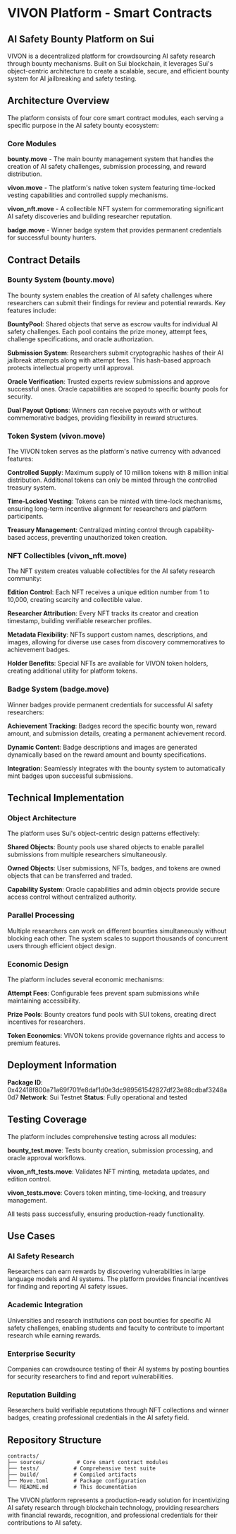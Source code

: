 # VIVON Platform - Smart Contracts

## AI Safety Bounty Platform on Sui

VIVON is a decentralized platform for crowdsourcing AI safety research through bounty mechanisms. Built on Sui blockchain, it leverages Sui's object-centric architecture to create a scalable, secure, and efficient bounty system for AI jailbreaking and safety testing.

## Architecture Overview

The platform consists of four core smart contract modules, each serving a specific purpose in the AI safety bounty ecosystem:

### Core Modules

**bounty.move** - The main bounty management system that handles the creation of AI safety challenges, submission processing, and reward distribution.

**vivon.move** - The platform's native token system featuring time-locked vesting capabilities and controlled supply mechanisms.

**vivon_nft.move** - A collectible NFT system for commemorating significant AI safety discoveries and building researcher reputation.

**badge.move** - Winner badge system that provides permanent credentials for successful bounty hunters.

## Contract Details

### Bounty System (bounty.move)

The bounty system enables the creation of AI safety challenges where researchers can submit their findings for review and potential rewards. Key features include:

**BountyPool**: Shared objects that serve as escrow vaults for individual AI safety challenges. Each pool contains the prize money, attempt fees, challenge specifications, and oracle authorization.

**Submission System**: Researchers submit cryptographic hashes of their AI jailbreak attempts along with attempt fees. This hash-based approach protects intellectual property until approval.

**Oracle Verification**: Trusted experts review submissions and approve successful ones. Oracle capabilities are scoped to specific bounty pools for security.

**Dual Payout Options**: Winners can receive payouts with or without commemorative badges, providing flexibility in reward structures.

### Token System (vivon.move)

The VIVON token serves as the platform's native currency with advanced features:

**Controlled Supply**: Maximum supply of 10 million tokens with 8 million initial distribution. Additional tokens can only be minted through the controlled treasury system.

**Time-Locked Vesting**: Tokens can be minted with time-lock mechanisms, ensuring long-term incentive alignment for researchers and platform participants.

**Treasury Management**: Centralized minting control through capability-based access, preventing unauthorized token creation.

### NFT Collectibles (vivon_nft.move)

The NFT system creates valuable collectibles for the AI safety research community:

**Edition Control**: Each NFT receives a unique edition number from 1 to 10,000, creating scarcity and collectible value.

**Researcher Attribution**: Every NFT tracks its creator and creation timestamp, building verifiable researcher profiles.

**Metadata Flexibility**: NFTs support custom names, descriptions, and images, allowing for diverse use cases from discovery commemoratives to achievement badges.

**Holder Benefits**: Special NFTs are available for VIVON token holders, creating additional utility for platform tokens.

### Badge System (badge.move)

Winner badges provide permanent credentials for successful AI safety researchers:

**Achievement Tracking**: Badges record the specific bounty won, reward amount, and submission details, creating a permanent achievement record.

**Dynamic Content**: Badge descriptions and images are generated dynamically based on the reward amount and bounty specifications.

**Integration**: Seamlessly integrates with the bounty system to automatically mint badges upon successful submissions.

## Technical Implementation

### Object Architecture

The platform uses Sui's object-centric design patterns effectively:

**Shared Objects**: Bounty pools use shared objects to enable parallel submissions from multiple researchers simultaneously.

**Owned Objects**: User submissions, NFTs, badges, and tokens are owned objects that can be transferred and traded.

**Capability System**: Oracle capabilities and admin objects provide secure access control without centralized authority.

### Parallel Processing

Multiple researchers can work on different bounties simultaneously without blocking each other. The system scales to support thousands of concurrent users through efficient object design.

### Economic Design

The platform includes several economic mechanisms:

**Attempt Fees**: Configurable fees prevent spam submissions while maintaining accessibility.

**Prize Pools**: Bounty creators fund pools with SUI tokens, creating direct incentives for researchers.

**Token Economics**: VIVON tokens provide governance rights and access to premium features.

## Deployment Information

**Package ID**: 0x42418f800a71a69f701fe8daf1d0e3dc989561542827df23e88cdbaf3248a0d7
**Network**: Sui Testnet
**Status**: Fully operational and tested

## Testing Coverage

The platform includes comprehensive testing across all modules:

**bounty_test.move**: Tests bounty creation, submission processing, and oracle approval workflows.

**vivon_nft_tests.move**: Validates NFT minting, metadata updates, and edition control.

**vivon_tests.move**: Covers token minting, time-locking, and treasury management.

All tests pass successfully, ensuring production-ready functionality.

## Use Cases

### AI Safety Research
Researchers can earn rewards by discovering vulnerabilities in large language models and AI systems. The platform provides financial incentives for finding and reporting AI safety issues.

### Academic Integration
Universities and research institutions can post bounties for specific AI safety challenges, enabling students and faculty to contribute to important research while earning rewards.

### Enterprise Security
Companies can crowdsource testing of their AI systems by posting bounties for security researchers to find and report vulnerabilities.

### Reputation Building
Researchers build verifiable reputations through NFT collections and winner badges, creating professional credentials in the AI safety field.

## Repository Structure

```
contracts/
├── sources/          # Core smart contract modules
├── tests/           # Comprehensive test suite  
├── build/           # Compiled artifacts
├── Move.toml        # Package configuration
└── README.md        # This documentation
```

The VIVON platform represents a production-ready solution for incentivizing AI safety research through blockchain technology, providing researchers with financial rewards, recognition, and professional credentials for their contributions to AI safety.